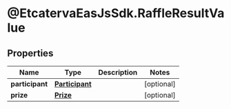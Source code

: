 # @EtcatervaEasJsSdk.RaffleResultValue

## Properties
Name | Type | Description | Notes
------------ | ------------- | ------------- | -------------
**participant** | [**Participant**](Participant.md) |  | [optional] 
**prize** | [**Prize**](Prize.md) |  | [optional] 


